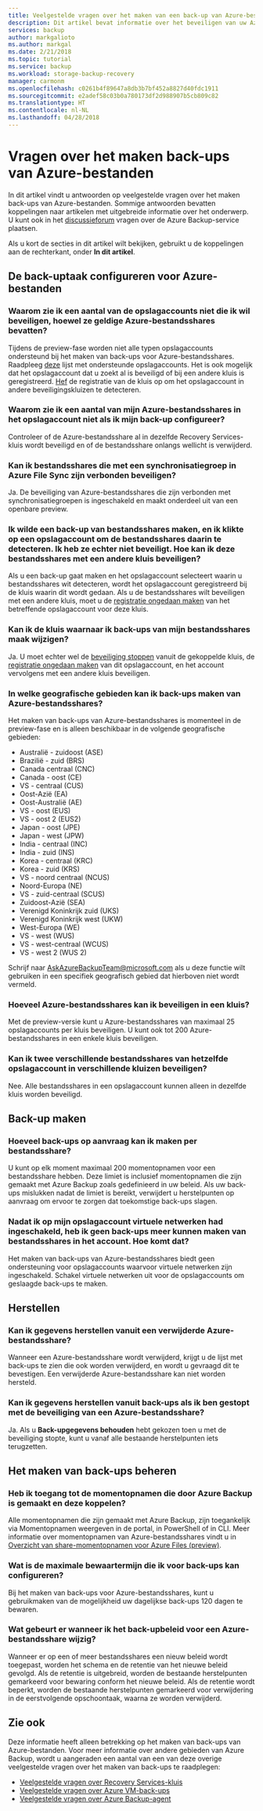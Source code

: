 ```yaml
---
title: Veelgestelde vragen over het maken van een back-up van Azure-bestanden
description: Dit artikel bevat informatie over het beveiligen van uw Azure-bestandsshares.
services: backup
author: markgalioto
ms.author: markgal
ms.date: 2/21/2018
ms.topic: tutorial
ms.service: backup
ms.workload: storage-backup-recovery
manager: carmonm
ms.openlocfilehash: c0261b4f89647a8db3b7bf452a8827d40fdc1911
ms.sourcegitcommit: e2adef58c03b0a780173df2d988907b5cb809c82
ms.translationtype: HT
ms.contentlocale: nl-NL
ms.lasthandoff: 04/28/2018
---
```

# <a name="questions-about-backing-up-azure-files"></a>Vragen over het maken back-ups van Azure-bestanden
In dit artikel vindt u antwoorden op veelgestelde vragen over het maken back-ups van Azure-bestanden. Sommige antwoorden bevatten koppelingen naar artikelen met uitgebreide informatie over het onderwerp. U kunt ook in het [discussieforum](https://social.msdn.microsoft.com/forums/azure/home?forum=windowsazureonlinebackup) vragen over de Azure Backup-service plaatsen.

Als u kort de secties in dit artikel wilt bekijken, gebruikt u de koppelingen aan de rechterkant, onder **In dit artikel**.

## <a name="configuring-the-backup-job-for-azure-files"></a>De back-uptaak configureren voor Azure-bestanden

### <a name="why-cant-i-see-some-of-my-storage-accounts-i-want-to-protect-that-contain-valid-azure-file-shares-br"></a>Waarom zie ik een aantal van de opslagaccounts niet die ik wil beveiligen, hoewel ze geldige Azure-bestandsshares bevatten? <br/>
Tijdens de preview-fase worden niet alle typen opslagaccounts ondersteund bij het maken van back-ups voor Azure-bestandsshares. Raadpleeg [deze](troubleshoot-azure-files.md#preview-boundaries) lijst met ondersteunde opslagaccounts. Het is ook mogelijk dat het opslagaccount dat u zoekt al is beveiligd of bij een andere kluis is geregistreerd. [Hef](troubleshoot-azure-files.md#configuring-backup) de registratie van de kluis op om het opslagaccount in andere beveiligingskluizen te detecteren.

### <a name="why-cant-i-see-some-of-my-azure-file-shares-in-the-storage-account-when-im-trying-to-configure-backup-br"></a>Waarom zie ik een aantal van mijn Azure-bestandsshares in het opslagaccount niet als ik mijn back-up configureer? <br/>
Controleer of de Azure-bestandsshare al in dezelfde Recovery Services-kluis wordt beveiligd en of de bestandsshare onlangs wellicht is verwijderd.

### <a name="can-i-protect-file-shares-connected-to-a-sync-group-in-azure-files-sync-br"></a>Kan ik bestandsshares die met een synchronisatiegroep in Azure File Sync zijn verbonden beveiligen? <br/>
Ja. De beveiliging van Azure-bestandsshares die zijn verbonden met synchronisatiegroepen is ingeschakeld en maakt onderdeel uit van een openbare preview.

### <a name="when-trying-to-back-up-file-shares-i-clicked-on-a-storage-account-for-discovering-the-file-shares-in-it-however-i-did-not-protect-them-how-do-i-protect-these-file-shares-with-any-other-vault"></a>Ik wilde een back-up van bestandsshares maken, en ik klikte op een opslagaccount om de bestandsshares daarin te detecteren. Ik heb ze echter niet beveiligt. Hoe kan ik deze bestandsshares met een andere kluis beveiligen?
Als u een back-up gaat maken en het opslagaccount selecteert waarin u bestandsshares wit detecteren, wordt het opslagaccount geregistreerd bij de kluis waarin dit wordt gedaan. Als u de bestandsshares wilt beveiligen met een andere kluis, moet u de [registratie ongedaan maken](troubleshoot-azure-files.md#configuring-backup) van het betreffende opslagaccount voor deze kluis.

### <a name="can-i-change-the-vault-to-which-i-backup-my-file-shares"></a>Kan ik de kluis waarnaar ik back-ups van mijn bestandsshares maak wijzigen?
Ja. U moet echter wel de [beveiliging stoppen](backup-azure-files.md#stop-protecting-an-azure-file-share) vanuit de gekoppelde kluis, de [registratie ongedaan maken](troubleshoot-azure-files.md#configuring-backup) van dit opslagaccount, en het account vervolgens met een andere kluis beveiligen.

### <a name="in-which-geos-can-i-back-up-azure-file-shares-br"></a>In welke geografische gebieden kan ik back-ups maken van Azure-bestandsshares? <br/>
Het maken van back-ups van Azure-bestandsshares is momenteel in de preview-fase en is alleen beschikbaar in de volgende geografische gebieden: 
-   Australië - zuidoost (ASE) 
- Brazilië - zuid (BRS)
- Canada centraal (CNC)
-   Canada - oost (CE)
-   VS - centraal (CUS)
-   Oost-Azië (EA)
-   Oost-Australië (AE) 
-   VS - oost (EUS)
-   VS - oost 2 (EUS2)
- Japan - oost (JPE)
- Japan - west (JPW)
-   India - centraal (INC) 
- India - zuid (INS)
- Korea - centraal (KRC)
- Korea - zuid (KRS)
-   VS - noord centraal (NCUS) 
-   Noord-Europa (NE) 
-   VS - zuid-centraal (SCUS) 
-   Zuidoost-Azië (SEA)
-   Verenigd Koninkrijk zuid (UKS) 
-   Verenigd Koninkrijk west (UKW) 
-   West-Europa (WE) 
-   VS - west (WUS)
-   VS - west-centraal (WCUS)
-   VS - west 2 (WUS 2)

Schrijf naar [AskAzureBackupTeam@microsoft.com](email:askazurebackupteam@microsoft.com) als u deze functie wilt gebruiken in een specifiek geografisch gebied dat hierboven niet wordt vermeld.

### <a name="how-many-azure-file-shares-can-i-protect-in-a-vaultbr"></a>Hoeveel Azure-bestandsshares kan ik beveiligen in een kluis?<br/>
Met de preview-versie kunt u Azure-bestandsshares van maximaal 25 opslagaccounts per kluis beveiligen. U kunt ook tot 200 Azure-bestandsshares in een enkele kluis beveiligen.

### <a name="can-i-protect-two-different-file-shares-from-the-same-storage-account-to-different-vaults"></a>Kan ik twee verschillende bestandsshares van hetzelfde opslagaccount in verschillende kluizen beveiligen?
Nee. Alle bestandsshares in een opslagaccount kunnen alleen in dezelfde kluis worden beveiligd.

## <a name="backup"></a>Back-up maken

### <a name="how-many-on-demand-backups-can-i-take-per-file-share-br"></a>Hoeveel back-ups op aanvraag kan ik maken per bestandsshare? <br/>
U kunt op elk moment maximaal 200 momentopnamen voor een bestandsshare hebben. Deze limiet is inclusief momentopnamen die zijn gemaakt met Azure Backup zoals gedefinieerd in uw beleid. Als uw back-ups mislukken nadat de limiet is bereikt, verwijdert u herstelpunten op aanvraag om ervoor te zorgen dat toekomstige back-ups slagen.

### <a name="after-enabling-virtual-networks-on-my-storage-account-the-backup-of-file-shares-in-the-account-started-failing-why"></a>Nadat ik op mijn opslagaccount virtuele netwerken had ingeschakeld, heb ik geen back-ups meer kunnen maken van bestandsshares in het account. Hoe komt dat?
Het maken van back-ups van Azure-bestandsshares biedt geen ondersteuning voor opslagaccounts waarvoor virtuele netwerken zijn ingeschakeld. Schakel virtuele netwerken uit voor de opslagaccounts om geslaagde back-ups te maken. 

## <a name="restore"></a>Herstellen

### <a name="can-i-recover-from-a-deleted-azure-file-share-br"></a>Kan ik gegevens herstellen vanuit een verwijderde Azure-bestandsshare? <br/>
Wanneer een Azure-bestandsshare wordt verwijderd, krijgt u de lijst met back-ups te zien die ook worden verwijderd, en wordt u gevraagd dit te bevestigen. Een verwijderde Azure-bestandsshare kan niet worden hersteld.

### <a name="can-i-restore-from-backups-if-i-stopped-protection-on-an-azure-file-share-br"></a>Kan ik gegevens herstellen vanuit back-ups als ik ben gestopt met de beveiliging van een Azure-bestandsshare? <br/>
Ja. Als u **Back-upgegevens behouden** hebt gekozen toen u met de beveiliging stopte, kunt u vanaf alle bestaande herstelpunten iets terugzetten.

## <a name="manage-backup"></a>Het maken van back-ups beheren

### <a name="can-i-access-the-snapshots-taken-by-azure-backups-and-mount-it-br"></a>Heb ik toegang tot de momentopnamen die door Azure Backup is gemaakt en deze koppelen? <br/>
Alle momentopnamen die zijn gemaakt met Azure Backup, zijn toegankelijk via Momentopnamen weergeven in de portal, in PowerShell of in CLI. Meer informatie over momentopnamen van Azure-bestandsshares vindt u in [Overzicht van share-momentopnamen voor Azure Files (preview)](../storage/files/storage-snapshots-files.md).

### <a name="what-is-the-maximum-retention-i-can-configure-for-backups-br"></a>Wat is de maximale bewaartermijn die ik voor back-ups kan configureren? <br/>
Bij het maken van back-ups voor Azure-bestandsshares, kunt u gebruikmaken van de mogelijkheid uw dagelijkse back-ups 120 dagen te bewaren.

### <a name="what-happens-when-i-change-the-backup-policy-for-an-azure-file-share-br"></a>Wat gebeurt er wanneer ik het back-upbeleid voor een Azure-bestandsshare wijzig? <br/>
Wanneer er op een of meer bestandsshares een nieuw beleid wordt toegepast, worden het schema en de retentie van het nieuwe beleid gevolgd. Als de retentie is uitgebreid, worden de bestaande herstelpunten gemarkeerd voor bewaring conform het nieuwe beleid. Als de retentie wordt beperkt, worden de bestaande herstelpunten gemarkeerd voor verwijdering in de eerstvolgende opschoontaak, waarna ze worden verwijderd.

## <a name="see-also"></a>Zie ook
Deze informatie heeft alleen betrekking op het maken van back-ups van Azure-bestanden. Voor meer informatie over andere gebieden van Azure Backup, wordt u aangeraden een aantal van een van deze overige veelgestelde vragen over het maken van back-ups te raadplegen:
-  [Veelgestelde vragen over Recovery Services-kluis](backup-azure-backup-faq.md)
-  [Veelgestelde vragen over Azure VM-back-ups](backup-azure-vm-backup-faq.md)
-  [Veelgestelde vragen over Azure Backup-agent](backup-azure-file-folder-backup-faq.md)
